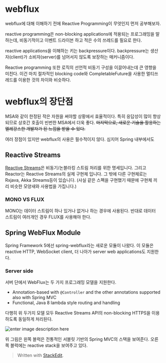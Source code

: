 # webflux 

webflux에 대해 이해하기 전에 Reactive Programming이 무엇인지 먼저 공부해보자. 

reactive programming은 non-blocking applications에 적용되는 프로그래밍을 말하는데, 비동기적이고 이벤트 드라이븐 하고 적은 수의 쓰레드를 필요로 한다. 

reactive applications을 이해하는 키는 backpressure이다. backpressure는 생산자(client)가 소비자(server)를 넘어서지 않도록 보장하는 매커니즘이다. 

Reactive programming 또한 로직의 선언적 비동기 구성을 이끌어내는데 큰 영향을 미친다. 이건 마치 절차적인 blocking code와 CompletableFuture을 사용한 멀티쓰레드를 이용한 것의 차이와 비슷하다. 

# webflux의 장단점

MSA와 같이 한정된 작은 자원을 써야할 상황에서 효율적이다. 특히 응답성이 많이 향상되므로 상호간 호출이 빈번한 MSA에서 더욱 좋다. ~~마지막으로, 새로운 기술을 활용하는 엘레강스한 개발자가 된 느낌을 받을 수 있다.~~

여러 장점이 있지만 webflux의 사용은 필수적이지 않다. 심지어 Spring 내부에서도 



## Reactive Streams

[Reactive Streams](https://github.com/reactive-streams/reactive-streams-jvm#reactive-streams)은 비동기/논블라킹 스트림 처리를 위한 명세입니다. 그리고 Reactor는 Reactive Streams의 실제 구현체 입니다. 그 밖에 다른 구현체로는 Rxjava, Akka Streams등이 있습니다. (사실 같은 스펙을 구현했기 때문에 구현체 끼리 비슷한 모양새와 사용법을 가집니다.)

### MONO VS FLUX

MONO는 데이터 스트림이 하나 있거나 없거나 하는 경우에 사용된다. 반대로 데이터 스트림이 여러개인 경우 FLUX를 사용해야 한다. 
 

## Spring WebFlux Module

Spring Framework 5에선 spring-webflux라는 새로운 모듈이 나왔다. 이 모듈은 reactive HTTP, WebSocket client, 더 나아가 server web applications도 지원한다.

### Server side

서버 단에서 WebFlux는 두 가지 프로그래밍 모델을 지원한다.

-   Annotation-based with  `@Controller`  and the other annotations supported also with Spring MVC
-   Functional, Java 8 lambda style routing and handling

다행히 위 두가지 모델 모두 Reactive Streams API의 non-blocking HTTPS을 이용하도록 동일하게 처리된다. 

![enter image description here](https://docs.spring.io/spring-framework/docs/5.0.0.BUILD-SNAPSHOT/spring-framework-reference/html/images/webflux-overview.png)

위 그림은 왼쪽 블럭은 전통적인 서블릿 기반의 Spring MVC의 스택을 보여준다. 오른쪽 블럭에는 reactive stack을 보여주고 있다. 



> Written with [StackEdit](https://stackedit.io/).
<!--stackedit_data:
eyJoaXN0b3J5IjpbLTE0MzgxMjQ2MzgsMjAwODIxMjg2LDI1OD
g1NzYzMl19
-->